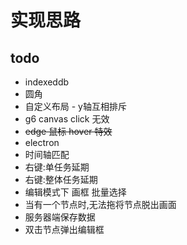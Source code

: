 # 实现思路

## todo

- indexeddb
- 圆角
- 自定义布局 - y轴互相排斥
- g6 canvas click 无效
- ~~edge 鼠标 hover 特效~~
- electron
- 时间轴匹配
- 右键:单任务延期
- 右键:整体任务延期
- 编辑模式下 画框 批量选择
- 当有一个节点时,无法拖将节点脱出画面
- 服务器端保存数据
- 双击节点弹出编辑框